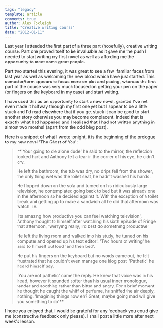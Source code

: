 ```yaml
---
tags: "legacy"
template: article 
comments: true 
author: Alex Foxleigh
title: "Creative writing course"
date: "2012-01-11"
---
```


Last year I attended the first part of a three part (hopefully), creative writing course. Part one proved itself to be invaluable as it gave me the push I needed to start writing my first novel as well as affording me the opportunity to meet some great people.

<!-- end -->

Part two started this evening, it was great to see a few  familiar faces from last year as well as welcoming the new blood which have just started. This semester/term appears to focus more on plot and pacing, whereas the first part of the course was very much focused on getting your pen on the paper (or fingers on the keyboard in my case) and start writing.

I have used this as an opportunity to start a new novel, granted I've not even made it halfway through my first one yet but I appear to be a little stuck and I'd read elsewhere that if you get stuck it can be good to start another story otherwise you may become complacent. Indeed that is exactly what had happened and I realised that I had not written anything in almost two months! (apart from the odd blog post).

Here is a snippet of what I wrote tonight, it is the beginning of the prologue to my new novel 'The Ghost of You':

> **'Your going to die alone dude' he said to the mirror, the reflection looked hurt and Anthony felt a tear in the corner of his eye, he didn't cry.
> 
> He left the bathroom, the tub was dry, no drips fell from the shower, the only thing wet was the toilet seat, he hadn't washed his hands.
> 
> He flopped down on the sofa and turned on his ridiculously large television, he contemplated going back to bed but it was already one in the afternoon so he decided against it. With the exception of a toilet break and getting up to make a sandwich all he did that afternoon was watch TV.
> 
> 'Its amazing how productive you can feel watching television', Anthony thought to himself after watching his sixth episode of Fringe that afternoon, 'worrying really, I'd best do something productive'
> 
> He left the living room and walked into his study, he turned on his computer and opened up his text editor'. 'Two hours of writing' he said to himself out loud 'and then bed'.
> 
> He put his fingers on the keyboard but no words came out, he felt frustrated that he couldn't even manage one blog post. 'Pathetic' he heard himself say.
> 
> 'You are not pathetic' came the reply. He knew that voice was in his head, however it sounded softer than his usual inner monologue, tender and soothing rather than bitter and angry. For a brief moment he thought he caught the whiff of perfume, he sniffed the air deeply, nothing. 'Imagining things now eh? Great, maybe going mad will give you something to do'**

I hope you enjoyed that, I would be grateful for any feedback you could give me (constructive feedback only please). I shall post a little more after next week's lesson.
